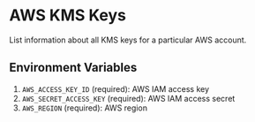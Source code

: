 # AWS KMS Keys

List information about all KMS keys for a particular AWS account.

## Environment Variables

1. `AWS_ACCESS_KEY_ID` (required): AWS IAM access key
2. `AWS_SECRET_ACCESS_KEY` (required): AWS IAM access secret
3. `AWS_REGION` (required): AWS region
